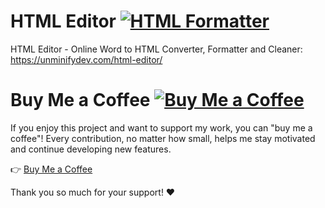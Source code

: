 # HTML Editor [![HTML Formatter](https://img.shields.io/badge/HTML%20Editor-Enabled-brightgreen)](https://unminifydev.com/html-editor/)
HTML Editor - Online Word to HTML Converter, Formatter and Cleaner: https://unminifydev.com/html-editor/

# Buy Me a Coffee [![Buy Me a Coffee](https://img.shields.io/badge/Buy%20Me%20a%20Coffee-☕-FF813F)](https://buymeacoffee.com/rogerdev0623)

If you enjoy this project and want to support my work, you can "buy me a coffee"! Every contribution, no matter how small, helps me stay motivated and continue developing new features.

👉 [Buy Me a Coffee](https://buymeacoffee.com/rogerphandev)

Thank you so much for your support! ❤️
